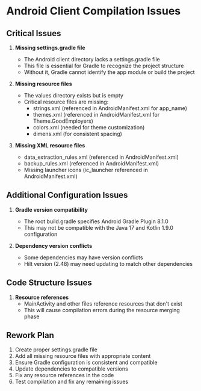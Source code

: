 # Android Client Compilation Issues

## Critical Issues

1. **Missing settings.gradle file**
   - The Android client directory lacks a settings.gradle file
   - This file is essential for Gradle to recognize the project structure
   - Without it, Gradle cannot identify the app module or build the project

2. **Missing resource files**
   - The values directory exists but is empty
   - Critical resource files are missing:
     - strings.xml (referenced in AndroidManifest.xml for app_name)
     - themes.xml (referenced in AndroidManifest.xml for Theme.GoodEmployers)
     - colors.xml (needed for theme customization)
     - dimens.xml (for consistent spacing)

3. **Missing XML resource files**
   - data_extraction_rules.xml (referenced in AndroidManifest.xml)
   - backup_rules.xml (referenced in AndroidManifest.xml)
   - Missing launcher icons (ic_launcher referenced in AndroidManifest.xml)

## Additional Configuration Issues

1. **Gradle version compatibility**
   - The root build.gradle specifies Android Gradle Plugin 8.1.0
   - This may not be compatible with the Java 17 and Kotlin 1.9.0 configuration

2. **Dependency version conflicts**
   - Some dependencies may have version conflicts
   - Hilt version (2.48) may need updating to match other dependencies

## Code Structure Issues

1. **Resource references**
   - MainActivity and other files reference resources that don't exist
   - This will cause compilation errors during the resource merging phase

## Rework Plan

1. Create proper settings.gradle file
2. Add all missing resource files with appropriate content
3. Ensure Gradle configuration is consistent and compatible
4. Update dependencies to compatible versions
5. Fix any resource references in the code
6. Test compilation and fix any remaining issues
